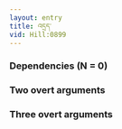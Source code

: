 ```yaml
---
layout: entry
title: འདྲད་
vid: Hill:0899
---
```

### Dependencies (N = 0)


### Two overt arguments


### Three overt arguments
